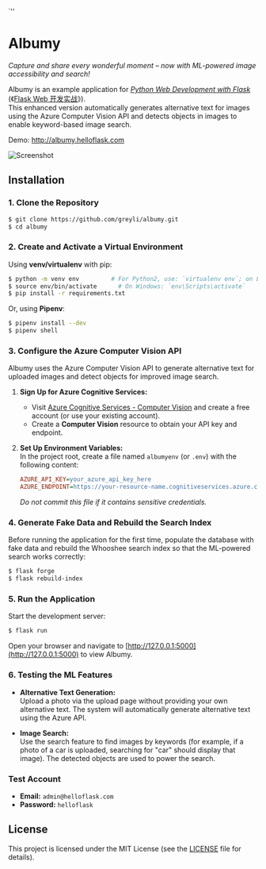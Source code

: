 

`''
# Albumy

*Capture and share every wonderful moment – now with ML-powered image accessibility and search!*

Albumy is an example application for *[Python Web Development with Flask](https://helloflask.com/en/book/1)* (《[Flask Web 开发实战](https://helloflask.com/book/1)》).  
This enhanced version automatically generates alternative text for images using the Azure Computer Vision API and detects objects in images to enable keyword-based image search.

Demo: http://albumy.helloflask.com

![Screenshot](https://helloflask.com/screenshots/albumy.png)

## Installation

### 1. Clone the Repository

```bash
$ git clone https://github.com/greyli/albumy.git
$ cd albumy
```

### 2. Create and Activate a Virtual Environment

Using **venv/virtualenv** with pip:

```bash
$ python -m venv env         # For Python2, use: `virtualenv env`; on Linux/macOS, you may use `python3 -m venv env`
$ source env/bin/activate      # On Windows: `env\Scripts\activate`
$ pip install -r requirements.txt
```

Or, using **Pipenv**:

```bash
$ pipenv install --dev
$ pipenv shell
```

### 3. Configure the Azure Computer Vision API

Albumy uses the Azure Computer Vision API to generate alternative text for uploaded images and detect objects for improved image search.

1. **Sign Up for Azure Cognitive Services:**  
   - Visit [Azure Cognitive Services - Computer Vision](https://azure.microsoft.com/en-us/services/cognitive-services/computer-vision/) and create a free account (or use your existing account).
   - Create a **Computer Vision** resource to obtain your API key and endpoint.

2. **Set Up Environment Variables:**  
   In the project root, create a file named `albumyenv` (or `.env`) with the following content:

   ```ini
   AZURE_API_KEY=your_azure_api_key_here
   AZURE_ENDPOINT=https://your-resource-name.cognitiveservices.azure.com/vision/v3.2/analyze
   ```

   *Do not commit this file if it contains sensitive credentials.*

### 4. Generate Fake Data and Rebuild the Search Index

Before running the application for the first time, populate the database with fake data and rebuild the Whooshee search index so that the ML-powered search works correctly:

```bash
$ flask forge
$ flask rebuild-index
```

### 5. Run the Application

Start the development server:

```bash
$ flask run
```

Open your browser and navigate to [http://127.0.0.1:5000](http://127.0.0.1:5000) to view Albumy.

### 6. Testing the ML Features

- **Alternative Text Generation:**  
  Upload a photo via the upload page without providing your own alternative text. The system will automatically generate alternative text using the Azure API.

- **Image Search:**  
  Use the search feature to find images by keywords (for example, if a photo of a car is uploaded, searching for "car" should display that image). The detected objects are used to power the search.

### Test Account

- **Email:** `admin@helloflask.com`
- **Password:** `helloflask`

## License

This project is licensed under the MIT License (see the [LICENSE](LICENSE) file for details).
```
